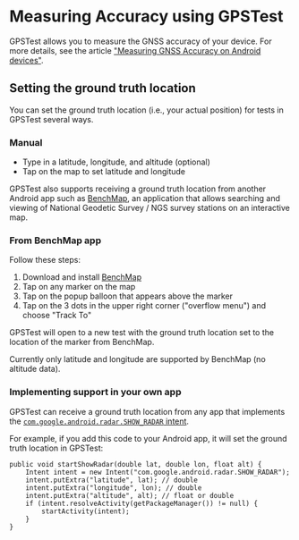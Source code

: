 # Measuring Accuracy using GPSTest

GPSTest allows you to measure the GNSS accuracy of your device.  For more details, see the article ["Measuring GNSS Accuracy on Android devices"](https://medium.com/@sjbarbeau/measuring-gnss-accuracy-on-android-devices-6824492a1389).

## Setting the ground truth location

You can set the ground truth location (i.e., your actual position) for tests in GPSTest several ways.

### Manual

* Type in a latitude, longitude, and altitude (optional)
* Tap on the map to set latitude and longitude

GPSTest also supports receiving a ground truth location from another Android app such as [BenchMap](https://play.google.com/store/apps/details?id=com.tsqmadness.bmmaps), an application that allows searching and viewing of National Geodetic Survey / NGS survey stations on an interactive map.

### From BenchMap app

Follow these steps:
1. Download and install [BenchMap](https://play.google.com/store/apps/details?id=com.tsqmadness.bmmaps)
1. Tap on any marker on the map
1. Tap on the popup balloon that appears above the marker
1. Tap on the 3 dots in the upper right corner ("overflow menu") and choose "Track To"

GPSTest will open to a new test with the ground truth location set to the location of the marker from BenchMap.

Currently only latitude and longitude are supported by BenchMap (no altitude data).

### Implementing support in your own app

GPSTest can receive a ground truth location from any app that implements the [`com.google.android.radar.SHOW_RADAR` intent](http://www.openintents.org/action/com-google-android-radar-show-radar/).

For example, if you add this code to your Android app, it will set the ground truth location in GPSTest:

~~~
public void startShowRadar(double lat, double lon, float alt) {
    Intent intent = new Intent("com.google.android.radar.SHOW_RADAR"); 
    intent.putExtra("latitude", lat); // double
    intent.putExtra("longitude", lon); // double
    intent.putExtra("altitude", alt); // float or double
    if (intent.resolveActivity(getPackageManager()) != null) { 
        startActivity(intent);
    }
}
~~~